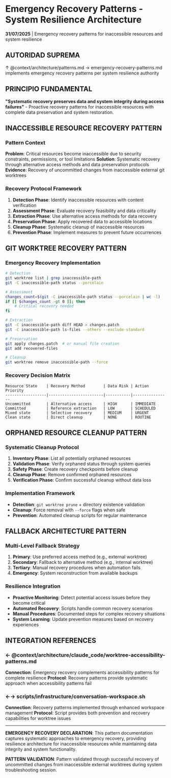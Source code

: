 # Emergency Recovery Patterns - System Resilience Architecture

**31/07/2025** | Emergency recovery patterns for inaccessible resources and system resilience

## AUTORIDAD SUPREMA
↑ @context/architecture/patterns.md → emergency-recovery-patterns.md implements emergency recovery patterns per system resilience authority

## PRINCIPIO FUNDAMENTAL
**"Systematic recovery preserves data and system integrity during access failures"** - Proactive recovery patterns for inaccessible resources with complete data preservation and system restoration.

## INACCESSIBLE RESOURCE RECOVERY PATTERN

### **Pattern Context**
**Problem**: Critical resources become inaccessible due to security constraints, permissions, or tool limitations
**Solution**: Systematic recovery through alternative access methods and data preservation protocols
**Evidence**: Recovery of uncommitted changes from inaccessible external git worktrees

### **Recovery Protocol Framework**
1. **Detection Phase**: Identify inaccessible resources with content verification
2. **Assessment Phase**: Evaluate recovery feasibility and data criticality
3. **Extraction Phase**: Use alternative access methods for data recovery
4. **Preservation Phase**: Apply recovered data to accessible locations
5. **Cleanup Phase**: Systematic cleanup of inaccessible resources
6. **Prevention Phase**: Implement measures to prevent future occurrences

## GIT WORKTREE RECOVERY PATTERN

### **Emergency Recovery Implementation**
```bash
# Detection
git worktree list | grep inaccessible-path
git -C inaccessible-path status --porcelain

# Assessment  
changes_count=$(git -C inaccessible-path status --porcelain | wc -l)
if [[ $changes_count -gt 0 ]]; then
    # Critical recovery needed
fi

# Extraction
git -C inaccessible-path diff HEAD > changes.patch
git -C inaccessible-path ls-files --others --exclude-standard

# Preservation
git apply changes.patch  # or manual file creation
git add recovered-files

# Cleanup
git worktree remove inaccessible-path --force
```

### **Recovery Decision Matrix**
```
Resource State    | Recovery Method        | Data Risk | Action Priority
------------------|------------------------|-----------|----------------
Uncommitted       | Alternative access     | HIGH      | IMMEDIATE
Committed         | Reference extraction   | LOW       | SCHEDULED
Mixed state       | Selective recovery     | MEDIUM    | URGENT
Clean state       | Direct cleanup         | NONE      | ROUTINE
```

## ORPHANED RESOURCE CLEANUP PATTERN

### **Systematic Cleanup Protocol**
1. **Inventory Phase**: List all potentially orphaned resources
2. **Validation Phase**: Verify orphaned status through system queries
3. **Safety Phase**: Create recovery checkpoints before cleanup
4. **Cleanup Phase**: Remove confirmed orphaned resources
5. **Verification Phase**: Confirm successful cleanup without data loss

### **Implementation Framework**
- **Detection**: `git worktree prune` + directory existence validation
- **Cleanup**: Force removal with `--force` flags when safe
- **Prevention**: Automated cleanup scripts for regular maintenance

## FALLBACK ARCHITECTURE PATTERN

### **Multi-Level Fallback Strategy**
1. **Primary**: Use preferred access method (e.g., external worktree)
2. **Secondary**: Fallback to alternative method (e.g., internal worktree)
3. **Tertiary**: Manual recovery procedures when automation fails
4. **Emergency**: System reconstruction from available backups

### **Resilience Integration**
- **Proactive Monitoring**: Detect potential access issues before they become critical
- **Automated Recovery**: Scripts handle common recovery scenarios
- **Manual Procedures**: Documented steps for complex recovery situations
- **System Learning**: Update prevention measures based on recovery experiences

## INTEGRATION REFERENCES

### ← @context/architecture/claude_code/worktree-accessibility-patterns.md
**Connection**: Emergency recovery complements accessibility patterns for complete resilience
**Protocol**: Recovery patterns provide systematic approach when accessibility patterns fail

### ←→ scripts/infrastructure/conversation-workspace.sh
**Connection**: Recovery patterns implemented through enhanced workspace management
**Protocol**: Script provides both prevention and recovery capabilities for worktree issues

---

**EMERGENCY RECOVERY DECLARATION**: This pattern documentation captures systematic approaches to emergency recovery, providing resilience architecture for inaccessible resources while maintaining data integrity and system functionality.

**PATTERN VALIDATION**: Pattern validated through successful recovery of uncommitted changes from inaccessible external worktrees during system troubleshooting session.
